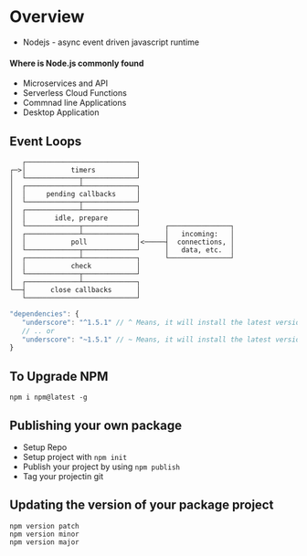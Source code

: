 # Overview
- Nodejs - async event driven javascript runtime

#### Where is Node.js commonly found
- Microservices and API
- Serverless Cloud Functions
- Commnad line Applications
- Desktop Application

## Event Loops

```
   ┌───────────────────────────┐
┌─>│           timers          │
│  └─────────────┬─────────────┘
│  ┌─────────────┴─────────────┐
│  │     pending callbacks     │
│  └─────────────┬─────────────┘
│  ┌─────────────┴─────────────┐
│  │       idle, prepare       │
│  └─────────────┬─────────────┘      ┌───────────────┐
│  ┌─────────────┴─────────────┐      │   incoming:   │
│  │           poll            │<─────┤  connections, │
│  └─────────────┬─────────────┘      │   data, etc.  │
│  ┌─────────────┴─────────────┐      └───────────────┘
│  │           check           │
│  └─────────────┬─────────────┘
│  ┌─────────────┴─────────────┐
└──┤      close callbacks      │
   └───────────────────────────┘
```

```js
"dependencies": {
   "underscore": "^1.5.1" // ^ Means, it will install the latest version of the major release
   // .. or
   "underscore": "~1.5.1" // ~ Means, it will install the latest version of the minor release
}

```

## To Upgrade NPM
```
npm i npm@latest -g
```

## Publishing your own package
- Setup Repo
- Setup project with `npm init`
- Publish your project by using `npm publish`
- Tag your projectin git

## Updating the version of your package project
```
npm version patch
npm version minor
npm version major
```